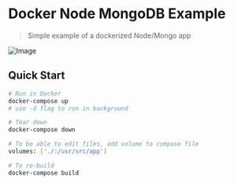 # Docker Node MongoDB Example

> Simple example of a dockerized Node/Mongo app

![Image](https://i.ibb.co/4Fgt31L/demo.gif)

## Quick Start

```bash
# Run in Docker
docker-compose up
# use -d flag to run in background

# Tear down
docker-compose down

# To be able to edit files, add volume to compose file
volumes: ['./:/usr/src/app']

# To re-build
docker-compose build
```
